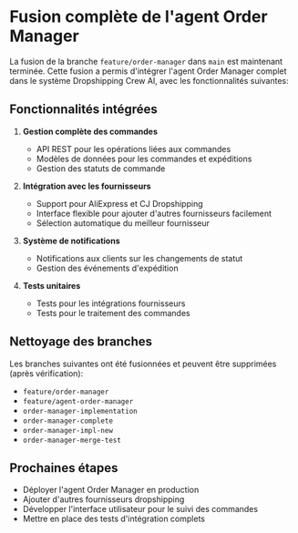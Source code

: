 # Fusion complète de l'agent Order Manager

La fusion de la branche `feature/order-manager` dans `main` est maintenant terminée. Cette fusion a permis d'intégrer l'agent Order Manager complet dans le système Dropshipping Crew AI, avec les fonctionnalités suivantes:

## Fonctionnalités intégrées

1. **Gestion complète des commandes**
   - API REST pour les opérations liées aux commandes
   - Modèles de données pour les commandes et expéditions
   - Gestion des statuts de commande

2. **Intégration avec les fournisseurs**
   - Support pour AliExpress et CJ Dropshipping
   - Interface flexible pour ajouter d'autres fournisseurs facilement
   - Sélection automatique du meilleur fournisseur

3. **Système de notifications**
   - Notifications aux clients sur les changements de statut
   - Gestion des événements d'expédition

4. **Tests unitaires**
   - Tests pour les intégrations fournisseurs
   - Tests pour le traitement des commandes

## Nettoyage des branches

Les branches suivantes ont été fusionnées et peuvent être supprimées (après vérification):
- `feature/order-manager`
- `feature/agent-order-manager`
- `order-manager-implementation`
- `order-manager-complete`
- `order-manager-impl-new` 
- `order-manager-merge-test`

## Prochaines étapes

- Déployer l'agent Order Manager en production
- Ajouter d'autres fournisseurs dropshipping
- Développer l'interface utilisateur pour le suivi des commandes
- Mettre en place des tests d'intégration complets
